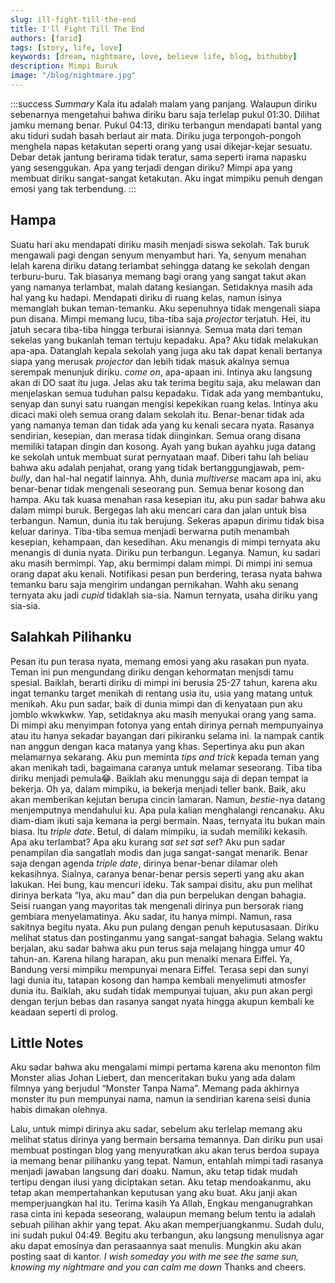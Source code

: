 ```yaml
---
slug: ill-fight-till-the-end
title: I'll Fight Till The End
authors: [farid]
tags: [story, life, love]
keywords: [dream, nightmare, love, believe life, blog, bithubby]
description: Mimpi Buruk
image: "/blog/nightmare.jpg"
---
```


:::success _Summary_
Kala itu adalah malam yang panjang. Walaupun diriku sebenarnya mengetahui bahwa diriku baru saja terlelap pukul 01:30. Dilihat jamku memang benar. Pukul 04:13, diriku terbangun mendapati bantal yang aku tiduri sudah basah berlaut air mata. Diriku juga terpongoh-pongoh menghela napas ketakutan seperti orang yang usai dikejar-kejar sesuatu. Debar detak jantung berirama tidak teratur, sama seperti irama napasku yang sesenggukan. Apa yang terjadi dengan diriku? Mimpi apa yang membuat diriku sangat-sangat ketakutan. Aku ingat mimpiku penuh dengan emosi yang tak terbendung.
:::

<!-- truncate -->

## Hampa

Suatu hari aku mendapati diriku masih menjadi siswa sekolah. Tak buruk mengawali pagi dengan senyum menyambut hari. Ya, senyum menahan lelah karena diriku datang terlambat sehingga datang ke sekolah dengan terburu-buru. Tak biasanya memang bagi orang yang sangat takut akan yang namanya terlambat, malah datang kesiangan. Setidaknya masih ada hal yang ku hadapi. Mendapati diriku di ruang kelas, namun isinya memanglah bukan teman-temanku. Aku sepenuhnya tidak mengenali siapa pun disana. Mimpi memang lucu, tiba-tiba saja _projector_ terjatuh. Hei, itu jatuh secara tiba-tiba hingga terburai isiannya. Semua mata dari teman sekelas yang bukanlah teman tertuju kepadaku. Apa? Aku tidak melakukan apa-apa. Datanglah kepala sekolah yang juga aku tak dapat kenali bertanya siapa yang merusak _projector_ dan lebih tidak masuk akalnya semua serempak menunjuk diriku. _come on_, apa-apaan ini. Intinya aku langsung akan di DO saat itu juga. Jelas aku tak terima begitu saja, aku melawan dan menjelaskan semua tuduhan palsu kepadaku. Tidak ada yang membantuku, senyap dan sunyi satu ruangan mengisi kepekikan ruang kelas. Intinya aku dicaci maki oleh semua orang dalam sekolah itu. Benar-benar tidak ada yang namanya teman dan tidak ada yang ku kenali secara nyata. Rasanya sendirian, kesepian, dan merasa tidak diinginkan. Semua orang disana memiliki tatapan dingin dan kosong. Ayah yang bukan ayahku juga datang ke sekolah untuk membuat surat pernyataan maaf. Diberi tahu lah beliau bahwa aku adalah penjahat, orang yang tidak bertanggungjawab, pem-_bully_, dan hal-hal negatif lainnya. Ahh, dunia _multiverse_ macam apa ini, aku benar-benar tidak mengenali seseorang pun. Semua benar kosong dan hampa. Aku tak kuasa menahan rasa kesepian itu, aku pun sadar bahwa aku dalam mimpi buruk. Bergegas lah aku mencari cara dan jalan untuk bisa terbangun. Namun, dunia itu tak berujung. Sekeras apapun dirimu tidak bisa keluar darinya. Tiba-tiba semua menjadi berwarna putih menambah kesepian, kehampaan, dan kesedihan. Aku menangis di mimpi ternyata aku menangis di dunia nyata. Diriku pun terbangun. Leganya. Namun, ku sadari aku masih bermimpi. Yap, aku bermimpi dalam mimpi. Di mimpi ini semua orang dapat aku kenali. Notifikasi pesan pun berdering, terasa nyata bahwa temanku baru saja mengirim undangan pernikahan. Wahh aku senang ternyata aku jadi _cupid_ tidaklah sia-sia. Namun ternyata, usaha diriku yang sia-sia.

## Salahkah Pilihanku

Pesan itu pun terasa nyata, memang emosi yang aku rasakan pun nyata. Teman ini pun mengundang diriku dengan kehormatan menjsdi tamu spesial. Baiklah, berarti diriku di mimpi ini berusia 25-27 tahun, karena aku ingat temanku target menikah di rentang usia itu, usia yang matang untuk menikah. Aku pun sadar, baik di dunia mimpi dan di kenyataan pun aku jomblo wkwkwkw. Yap, setidaknya aku masih menyukai orang yang sama. Di mimpi aku menyimpan fotonya yang entah dirinya pernah mempunyainya atau itu hanya sekadar bayangan dari pikiranku selama ini. Ia nampak cantik nan anggun dengan kaca matanya yang khas. Sepertinya aku pun akan melamarnya sekarang. Aku pun meminta _tips and trick_ kepada teman yang akan menikah tadi, bagaimana caranya untuk melamar seseorang. Tiba tiba diriku menjadi pemula😂. Baiklah aku menunggu saja di depan tempat ia bekerja. Oh ya, dalam mimpiku, ia bekerja menjadi teller bank. Baik, aku akan memberikan kejutan berupa cincin lamaran. Namun, _bestie_-nya datang menjemputnya mendahului ku. Apa pula kalian menghalangi rencanaku. Aku diam-diam ikuti saja kemana ia pergi bermain. Naas, ternyata itu bukan main biasa. Itu _triple date_. Betul, di dalam mimpiku, ia sudah memiliki kekasih. Apa aku terlambat? Apa aku kurang _sat set sat set_? Aku pun sadar penampilan dia sangatlah modis dan juga sangat-sangat menarik. Benar saja dengan agenda _triple date_, dirinya benar-benar dilamar oleh kekasihnya. Sialnya, caranya benar-benar persis seperti yang aku akan lakukan. Hei bung, kau mencuri ideku. Tak sampai disitu, aku pun melihat dirinya berkata “Iya, aku mau” dan dia pun berpelukan dengan bahagia. Seisi ruangan yang mayoritas tak mengenali dirinya pun bersorak riang gembiara menyelamatinya. Aku sadar, itu hanya mimpi. Namun, rasa sakitnya begitu nyata. Aku pun pulang dengan penuh keputusasaan. Diriku melihat status dan postinganmu yang sangat-sangat bahagia. Selang waktu berjalan, aku sadar bahwa aku pun terus saja melajang hingga umur 40 tahun-an. Karena hilang harapan, aku pun menaiki menara Eiffel. Ya, Bandung versi mimpiku mempunyai menara Eiffel. Terasa sepi dan sunyi lagi dunia itu, tatapan kosong dan hampa kembali menyelimuti atmosfer dunia itu. Baiklah, aku sudah tidak mempunyai tujuan, aku pun akan pergi dengan terjun bebas dan rasanya sangat nyata hingga akupun kembali ke keadaan seperti di prolog.

## Little Notes

Aku sadar bahwa aku mengalami mimpi pertama karena aku menonton film Monster alias Johan Liebert, dan menceritakan buku yang ada dalam filmnya yang berjudul “Monster Tanpa Nama”. Memang pada akhirnya monster itu pun mempunyai nama, namun ia sendirian karena seisi dunia habis dimakan olehnya.

Lalu, untuk mimpi dirinya aku sadar, sebelum aku terlelap memang aku melihat status dirinya yang bermain bersama temannya. Dan diriku pun usai membuat postingan blog yang menyuratkan aku akan terus berdoa supaya ia memang benar pilihanku yang tepat. Namun, entahlah mimpi tadi rasanya menjadi jawaban langsung dari doaku. Namun, aku tetap tidak mudah tertipu dengan ilusi yang diciptakan setan. Aku tetap mendoakanmu, aku tetap akan mempertahankan keputusan yang aku buat. Aku janji akan memperjuangkan hal itu. Terima kasih Ya Allah, Engkau menganugrahkan rasa cinta ini kepada seseorang, walaupun memang belum tentu ia adalah sebuah pilihan akhir yang tepat. Aku akan memperjuangkanmu. Sudah dulu, ini sudah pukul 04:49. Begitu aku terbangun, aku langsung menulisnya agar aku dapat emosinya dan perasaannya saat menulis. Mungkin aku akan posting saat di kantor. _I wish someday you with me see the same sun, knowing my nightmare and you can calm me down_ Thanks and cheers.
